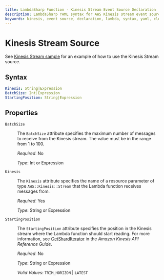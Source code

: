 ```yaml
---
title: LambdaSharp Function - Kinesis Stream Event Source Declaration
description: LambdaSharp YAML syntax for AWS Kinesis stream event source
keywords: kinesis, event source, declaration, lambda, syntax, yaml, cloudformation
---
```

# Kinesis Stream Source

See [Kinesis Stream sample](https://github.com/LambdaSharp/LambdaSharpTool/tree/master/Samples/KinesisSample/) for an example of how to use the Kinesis Stream source.

## Syntax

```yaml
Kinesis: String|Expression
BatchSize: Int|Expression
StartingPosition: String|Expression
```

## Properties

<dl>

<dt><code>BatchSize</code></dt>
<dd>

The <code>BatchSize</code> attribute specifies the maximum number of messages to receive from the Kinesis stream. The value must be in the range from 1 to 100.

<i>Required</i>: No

<i>Type</i>: Int or Expression
</dd>

<dt><code>Kinesis</code></dt>
<dd>

The <code>Kinesis</code> attribute specifies the name of a resource parameter of type <code>AWS::Kinesis::Stream</code> that the Lambda function receives messages from.

<i>Required</i>: Yes

<i>Type</i>: String or Expression
</dd>

<dt><code>StartingPosition</code></dt>
<dd>

The <code>StartingPosition</code> attribute specifies the position in the Kinesis stream where the Lambda function should start reading. For more information, see <a href="https://docs.aws.amazon.com/kinesis/latest/APIReference/API_GetShardIterator.html#Kinesis-GetShardIterator-request-ShardIteratorType">GetShardIterator</a> in the <i>Amazon Kinesis API Reference Guide</i>.

<i>Required</i>: No

<i>Type</i>: String or Expression

<i>Valid Values</i>: <code>TRIM_HORIZON</code> | <code>LATEST</code>
</dd>

</dl>
